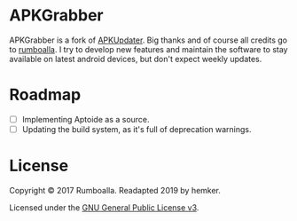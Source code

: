 # APKGrabber
APKGrabber is a fork of [APKUpdater](https://github.com/rumboalla/apkupdater). Big thanks and of course
all credits go to [rumboalla](https://github.com/rumboalla).
I try to develop new features and maintain the software to stay available on latest android devices,
but don't expect weekly updates.

# Roadmap
* [ ] Implementing Aptoide as a source.
* [ ] Updating the build system, as it's full of deprecation warnings.

# License
Copyright &copy; 2017 Rumboalla.
Readapted 2019 by hemker.

Licensed under the [GNU General Public License v3](https://www.gnu.org/licenses/gpl-3.0.en.html).
